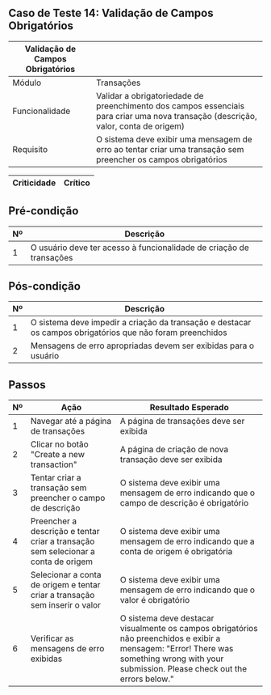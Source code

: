 ## Caso de Teste 14: Validação de Campos Obrigatórios

| Validação de Campos Obrigatórios |        |
|----------------------------------|--------|
| Módulo | Transações |
| Funcionalidade | Validar a obrigatoriedade de preenchimento dos campos essenciais para criar uma nova transação (descrição, valor, conta de origem) |
| Requisito | O sistema deve exibir uma mensagem de erro ao tentar criar uma transação sem preencher os campos obrigatórios |

| Criticidade | Crítico |
|-------------|------|

## Pré-condição

| Nº | Descrição |
|----|-----------|
| 1  | O usuário deve ter acesso à funcionalidade de criação de transações |

## Pós-condição

| Nº | Descrição |
|----|-----------|
| 1  | O sistema deve impedir a criação da transação e destacar os campos obrigatórios que não foram preenchidos |
| 2  | Mensagens de erro apropriadas devem ser exibidas para o usuário |

## Passos

| Nº | Ação | Resultado Esperado |
|----|------|--------------------|
| 1  | Navegar até a página de transações | A página de transações deve ser exibida |
| 2  | Clicar no botão "Create a new transaction" | A página de criação de nova transação deve ser exibida |
| 3  | Tentar criar a transação sem preencher o campo de descrição | O sistema deve exibir uma mensagem de erro indicando que o campo de descrição é obrigatório |
| 4  | Preencher a descrição e tentar criar a transação sem selecionar a conta de origem | O sistema deve exibir uma mensagem de erro indicando que a conta de origem é obrigatória |
| 5  | Selecionar a conta de origem e tentar criar a transação sem inserir o valor | O sistema deve exibir uma mensagem de erro indicando que o valor é obrigatório |
| 6  | Verificar as mensagens de erro exibidas | O sistema deve destacar visualmente os campos obrigatórios não preenchidos e exibir a mensagem: "Error! There was something wrong with your submission. Please check out the errors below." |